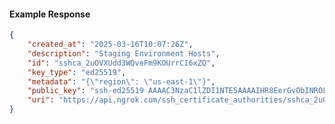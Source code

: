 <!-- Code generated for API Clients. DO NOT EDIT. -->

#### Example Response

```json
{
	"created_at": "2025-03-16T10:07:26Z",
	"description": "Staging Environment Hosts",
	"id": "sshca_2uOVXUdd3WQveFm9KOUrrCI6xZQ",
	"key_type": "ed25519",
	"metadata": "{\"region\": \"us-east-1\"}",
	"public_key": "ssh-ed25519 AAAAC3NzaC1lZDI1NTE5AAAAIHR8EerGvObINROLPQ0igC/1Ai34wANDk1eT0mOb6kZd",
	"uri": "https://api.ngrok.com/ssh_certificate_authorities/sshca_2uOVXUdd3WQveFm9KOUrrCI6xZQ"
}
```
